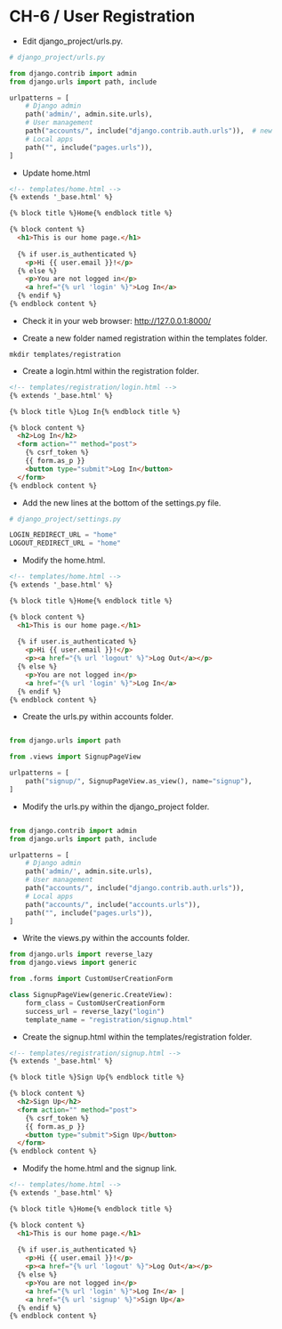 CH-6 / User Registration
========================================================

* Edit django_project/urls.py. 

```python
# django_project/urls.py

from django.contrib import admin
from django.urls import path, include

urlpatterns = [
    # Django admin
    path('admin/', admin.site.urls),
    # User management
    path("accounts/", include("django.contrib.auth.urls")),  # new
    # Local apps
    path("", include("pages.urls")),
]
```

* Update home.html
```html
<!-- templates/home.html -->
{% extends '_base.html' %}

{% block title %}Home{% endblock title %}

{% block content %}
  <h1>This is our home page.</h1>
  
  {% if user.is_authenticated %}
    <p>Hi {{ user.email }}!</p>
  {% else %}
    <p>You are not logged in</p>
    <a href="{% url 'login' %}">Log In</a>  
  {% endif %}        
{% endblock content %}
```

* Check it in your web browser: http://127.0.0.1:8000/

* Create a new folder named registration within the templates folder.
```shell
mkdir templates/registration
```

* Create a login.html within the registration folder.
```html
<!-- templates/registration/login.html -->
{% extends '_base.html' %}

{% block title %}Log In{% endblock title %}

{% block content %}
  <h2>Log In</h2>
  <form action="" method="post">
    {% csrf_token %}
    {{ form.as_p }}
    <button type="submit">Log In</button>
  </form>    
{% endblock content %}
```  

* Add the new lines at the bottom of the settings.py file. 

```python
# django_project/settings.py

LOGIN_REDIRECT_URL = "home"
LOGOUT_REDIRECT_URL = "home"
```

* Modify the home.html.
```html
<!-- templates/home.html -->
{% extends '_base.html' %}

{% block title %}Home{% endblock title %}

{% block content %}
  <h1>This is our home page.</h1>
  
  {% if user.is_authenticated %}
    <p>Hi {{ user.email }}!</p>
    <p><a href="{% url 'logout' %}">Log Out</a></p>
  {% else %}
    <p>You are not logged in</p>
    <a href="{% url 'login' %}">Log In</a>  
  {% endif %}        
{% endblock content %}
```

* Create the urls.py within accounts folder.
```python

from django.urls import path

from .views import SignupPageView

urlpatterns = [
    path("signup/", SignupPageView.as_view(), name="signup"),
]
```

* Modify the urls.py within the django_project folder.
```python

from django.contrib import admin
from django.urls import path, include

urlpatterns = [
    # Django admin
    path('admin/', admin.site.urls),
    # User management
    path("accounts/", include("django.contrib.auth.urls")),
    # Local apps
    path("accounts/", include("accounts.urls")),
    path("", include("pages.urls")),
]
```

* Write the views.py within the accounts folder.
```python
from django.urls import reverse_lazy
from django.views import generic

from .forms import CustomUserCreationForm

class SignupPageView(generic.CreateView):
    form_class = CustomUserCreationForm
    success_url = reverse_lazy("login")
    template_name = "registration/signup.html"
```

* Create the signup.html within the templates/registration folder.
```html
<!-- templates/registration/signup.html -->
{% extends '_base.html' %}

{% block title %}Sign Up{% endblock title %}

{% block content %}
  <h2>Sign Up</h2>
  <form action="" method="post">
    {% csrf_token %}
    {{ form.as_p }}
    <button type="submit">Sign Up</button>
  </form>    
{% endblock content %}
```

* Modify the home.html and the signup link.
```html
<!-- templates/home.html -->
{% extends '_base.html' %}

{% block title %}Home{% endblock title %}

{% block content %}
  <h1>This is our home page.</h1>
  
  {% if user.is_authenticated %}
    <p>Hi {{ user.email }}!</p>
    <p><a href="{% url 'logout' %}">Log Out</a></p>
  {% else %}
    <p>You are not logged in</p> 
    <a href="{% url 'login' %}">Log In</a> |
    <a href="{% url 'signup' %}">Sign Up</a>
  {% endif %}        
{% endblock content %}
```
